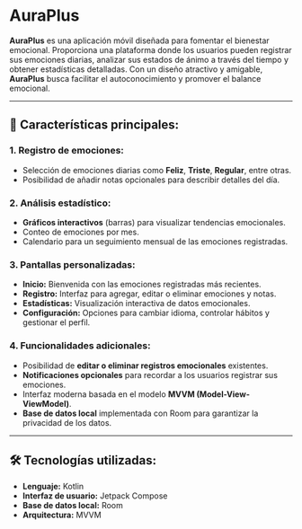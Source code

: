 # AuraPlus

**AuraPlus** es una aplicación móvil diseñada para fomentar el bienestar emocional. Proporciona una plataforma donde los usuarios pueden registrar sus emociones diarias, analizar sus estados de ánimo a través del tiempo y obtener estadísticas detalladas. Con un diseño atractivo y amigable, **AuraPlus** busca facilitar el autoconocimiento y promover el balance emocional.

---

## 📱 Características principales:

### 1. Registro de emociones:
- Selección de emociones diarias como **Feliz**, **Triste**, **Regular**, entre otras.
- Posibilidad de añadir notas opcionales para describir detalles del día.

### 2. Análisis estadístico:
- **Gráficos interactivos** (barras) para visualizar tendencias emocionales.
- Conteo de emociones por mes.
- Calendario para un seguimiento mensual de las emociones registradas.

### 3. Pantallas personalizadas:
- **Inicio:** Bienvenida con las emociones registradas más recientes.
- **Registro:** Interfaz para agregar, editar o eliminar emociones y notas.
- **Estadísticas:** Visualización interactiva de datos emocionales.
- **Configuración:** Opciones para cambiar idioma, controlar hábitos y gestionar el perfil.

### 4. Funcionalidades adicionales:
- Posibilidad de **editar o eliminar registros emocionales** existentes.
- **Notificaciones opcionales** para recordar a los usuarios registrar sus emociones.
- Interfaz moderna basada en el modelo **MVVM (Model-View-ViewModel)**.
- **Base de datos local** implementada con Room para garantizar la privacidad de los datos.

---

## 🛠️ Tecnologías utilizadas:

- **Lenguaje:** Kotlin
- **Interfaz de usuario:** Jetpack Compose
- **Base de datos local:** Room
- **Arquitectura:** MVVM
